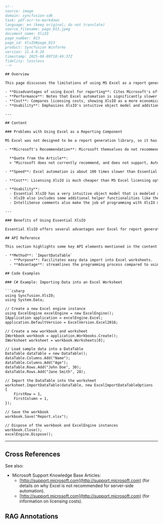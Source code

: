 ```html
<!-- 
source: image
domain: syncfusion-sdk
task: pdf-ocr-to-markdown
language: en (keep original; do not translate)
source_filename: page_013.jpeg
document_name: XlsIO
page_number: 013
page_id: XlsIO#page_013
product: Syncfusion Winforms
version: 11.4.0.26
timestamp: 2025-08-09T10:49:37Z
fidelity: lossless
-->

## Overview

This page discusses the limitations of using MS Excel as a report generation tool and highlights the advantages of using Essential XlsIO for reporting purposes. Key points include:

- **Disadvantages of using Excel for reporting**: Cites Microsoft's official stance against using Excel as a server-side reporting component.
- **Performance**: Notes that Excel automation is significantly slower than Essential XlsIO.
- **Cost**: Compares licensing costs, showing XlsIO as a more economical option.
- **Usability**: Emphasizes XlsIO's intuitive object model and additional features that simplify programming.

---

## Content

### Problems with Using Excel as a Reporting Component

MS Excel was not designed to be a report generation library, so it has several disadvantages compared to XlsIO. Here is a list of some of the problems in using Excel as a reporting component:

- **Microsoft's Recommendation**: Microsoft themselves do not recommend using Excel as a report generation server-side component. The reasons are clearly explained in the following Knowledge Base article from Microsoft: [http://support.microsoft.com](http://support.microsoft.com).

  **Quote from the Article**:
  > "Microsoft does not currently recommend, and does not support, Automation of Microsoft Office applications from any unattended, non-interactive client application or component (including ASP, DCOM, and NT Services), because Office may exhibit unstable behavior and/or deadlock when run in this environment."

- **Speed**: Excel automation is about 100 times slower than Essential XlsIO while generating reports.

- **Cost**: Licensing XlsIO is much cheaper than MS Excel licensing options. Here is a link to a Knowledge Base article from Microsoft: [http://support.microsoft.com](http://support.microsoft.com).

- **Usability**:
  - Essential XlsIO has a very intuitive object model that is modeled after the Excel object model, making it easy to work.
  - XlsIO also includes some additional helper functionalities like the `ImportDataTable` method, which makes programming with XlsIO much easier than using COM automation.
  - IntelliSense comments also make the job of programming with XlsIO much easier than Excel automation.

---

### Benefits of Using Essential XlsIO

Essential XlsIO offers several advantages over Excel for report generation, particularly in terms of performance, cost, and usability. It is a robust alternative designed specifically for server-side reporting in application environments.

## API Reference

This section highlights some key API elements mentioned in the content:

- **Method**: `ImportDataTable`
  - **Purpose**: Facilitates easy data import into Excel worksheets.
  - **Advantage**: streamlines the programming process compared to using Excel automation.

## Code Examples

### C# Example: Importing Data into an Excel Worksheet

```csharp
using Syncfusion.XlsIO;
using System.Data;

// Create a new Excel engine instance
using ExcelEngine excelEngine = new ExcelEngine();
IApplication application = excelEngine.Excel;
application.DefaultVersion = ExcelVersion.Excel2016;

// Create a new workbook and worksheet
IWorkbook workbook = application.Workbooks.Create();
IWorksheet worksheet = workbook.Worksheets[0];

// Load sample data into a DataTable
DataTable dataTable = new DataTable();
dataTable.Columns.Add("Name");
dataTable.Columns.Add("Age");
dataTable.Rows.Add("John Doe", 30);
dataTable.Rows.Add("Jane Smith", 28);

// Import the DataTable into the worksheet
worksheet.ImportDataTable(dataTable, new ExcelImportDataTableOptions
{
    FirstRow = 1,
    FirstColumn = 1,
});

// Save the workbook
workbook.Save("Report.xlsx");

// Dispose of the workbook and ExcelEngine instances
workbook.Close();
excelEngine.Dispose();
```

---

## Cross References

See also:

- Microsoft Support Knowledge Base Articles:
  - [http://support.microsoft.com](http://support.microsoft.com) (for details on why Excel is not recommended for server-side automation).
  - [http://support.microsoft.com](http://support.microsoft.com) (for information on licensing costs).

## RAG Annotations

<!-- tags: [xlsio, reporting, syncfusion, excel, essentialxlsio, performance, cost, usability] keywords: [xlsio, report generation, microsoft excel, server-side automation, essentialxlsio, importdatatable, intellisense, object model, speed, cost] -->
```
